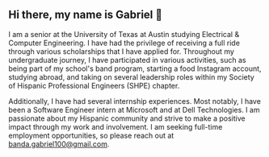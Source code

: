 ## Hi there, my name is Gabriel 👋

I am a senior at the University of Texas at Austin studying Electrical & Computer Engineering. I have had the privilege of receiving a full ride through various scholarships that I have applied for. Throughout my undergraduate journey, I have participated in various activities, such as being part of my school's band program, starting a food Instagram account, studying abroad, and taking on several leadership roles within my Society of Hispanic Professional Engineers (SHPE) chapter.

Additionally, I have had several internship experiences. Most notably, I have been a Software Engineer intern at Microsoft and at Dell Technologies. I am passionate about my Hispanic community and strive to make a positive impact through my work and involvement. I am seeking full-time employment opportunities, so please reach out at banda.gabriel100@gmail.com.

